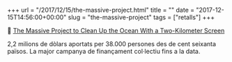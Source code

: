 +++
url = "/2017/12/15/the-massive-project.html"
title = ""
date = "2017-12-15T14:56:00+00:00"
slug = "the-massive-project"
tags = ["retalls"]
+++

📎 [The Massive Project to Clean Up the Ocean With a Two-Kilometer Screen](https://singularityhub.com/2017/12/14/the-massive-project-to-clean-up-the-ocean-with-a-two-kilometer-screen/)

2,2 milions de dòlars aportats per 38.000 persones des de cent seixanta països. La major campanya de finançament col·lectiu fins a la data.
